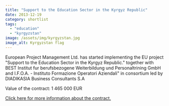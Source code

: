 ```yaml
---
title: "Support to the Education Sector in the Kyrgyz Republic"
date: 2013-12-19
category: shortlist
tags: 
  - "education"
  - "kyrgyzstan"
image: /assets/img/kyrgyzstan.jpg
image_alt: Kyrgyzstan flag
---
```

European Project Management Ltd. has started implementing the EU project "Support to the Education Sector in the Kyrgyz Republic." together with BEST Institut fur berufsbezogene Weiterbildung und Personaltrining GmbH and I.F.O.A. - Instituto Formazione Operatori Aziendali" in consortium led by DIADIKASIA Business Consultants S.A

Value of the contract: 1 465 000 EUR

[Click here for more information about the contract.](http://epm.lv/files/award_133927_Kyrgyzstan.pdf)
